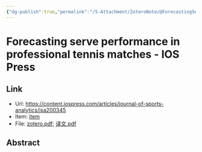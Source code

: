 ```yaml
---
{"dg-publish":true,"permalink":"/5-Attachment/ZoteroNote/@ForecastingServe/","title":"Forecasting serve performance in professional tennis matches - IOS Press"}
---
```


# Forecasting serve performance in professional tennis matches - IOS Press
## Link
- Url: https://content.iospress.com/articles/journal-of-sports-analytics/jsa200345
- Item: [item](zotero://select/library/items/DH5ZCA8A)
- File: [zotero.pdf](zotero://open-pdf/library/items/Q4ZDRW8X); [译文.pdf](zotero://open-pdf/library/items/J2VPEIT6)
## Abstract